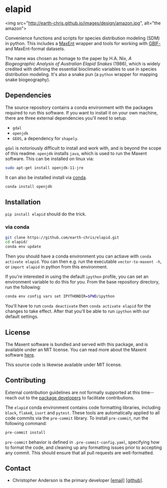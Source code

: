 # elapid

<img src="http://earth-chris.github.io/images/design/amazon.jpg", alt="the amazon">

Convenience functions and scripts for species distribution modeling (SDM)  in python. This includes a [MaxEnt][home-maxent] wrapper and tools for working with [GBIF-][home-gbif] and MaxEnt-format datasets.

The name was chosen as homage to the paper by H.A. Nix, *A Biogeographic Analysis of Australian Elapid Snakes* (1986), which is widely credited with defining the essential bioclimatic variables to use in species distribution modeling. It's also a snake pun (a `python` wrapper for mapping snake biogeography).

## Dependencies

The source repository contains a conda environment with the packages required to run this software. If you want to install it on your own machine, there are three external dependencies you'll need to setup.

- `gdal`
- `openjdk`
- `GEOS`, a dependency for `shapely`.

`gdal` is notoriously difficult to install and work with, and is beyond the scope of this readme. `openjdk` installs `java`, which is used to run the Maxent software. This can be installed on linux via:

```bash
sudo apt-get install openjdk-11-jre
```

It can also be installed install via [conda][home-conda].

```bash
conda install openjdk
```

## Installation

`pip install elapid` should do the trick.

### via conda

```bash
git clone https://github.com/earth-chris/elapid.git
cd elapid/
conda env update
```

Then you should have a conda environment you can actiave with `conda activate elapid`. You can then e.g. run the executable `vector-to-maxent -h`, or `import elapid` in python from this environment.

If you're interested in using the default `ipython` profile, you can set an environment variable to do this for you. From the base repository directory, run the following:

```bash
conda env config vars set IPYTHONDIR=$PWD/ipython
```

You'll have to run `conda deactivate` then `conda activate elapid` for the changes to take effect. After that you'll be able to run `ipython` with our default settings.

## License

The Maxent software is bundled and served with this package, and is available under an MIT license. You can read more about the Maxent software [here][home-maxent].

This source code is likewise available under MIT license.

## Contributing

External contribution guidelines are not formally supported at this time--reach out to the [package developers](#contact) to facilitate contributions.

The `elapid` conda environment contains code formatting libraries, including `black`, `flake8`, `isort` and `pytest`. These tools are automatically applied to all code commits via the `pre-commit` library. To install `pre-commit`, run the following command:

```bash
pre-commit install
```

`pre-commit` behavior is defined in `.pre-commit-config.yaml`, specifying how to format the code, and cleaning up any formatting issues prior to accepting any commit. This should ensure that all pull requests are well-formatted.

## Contact

* Christopher Anderson is the primary developer [[email][email-cba]] [[github][github-cba]].


[email-cba]: mailto:cbanders@stanford.edu
[github-cba]: https://github.com/earth-chris
[github-jrs]: https://github.com/jeffreysmith-jrs
[home-conda]: https://docs.conda.io/
[home-gbif]: https://gbif.org
[home-maxent]: https://biodiversityinformatics.amnh.org/open_source/maxent/
